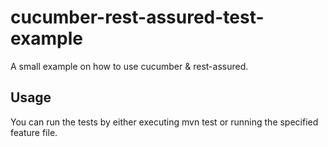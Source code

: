 # cucumber-rest-assured-test-example
A small example on how to use cucumber &amp;  rest-assured.

## Usage
You can run the tests by either executing mvn test or running the specified feature file. 
